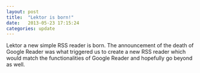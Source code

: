 ```yaml
---
layout: post
title:  "Lektor is born!"
date:   2013-05-23 17:15:24
categories: update
---
```


Lektor a new simple RSS reader is born. The announcement of the death of Google Reader was what triggered us to create a new RSS reader which would match the functionalities of Google Reader and hopefully go beyond as well.
